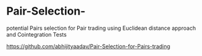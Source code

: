 # Pair-Selection-

potential Pairs selection for Pair trading using  Euclidean distance approach and Cointegration Tests

https://github.com/abhijityaadav/Pair-Selection-for-Pairs-trading
